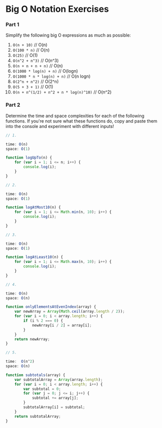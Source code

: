 # Big O Notation Exercises

### Part 1

Simplify the following big O expressions as much as possible:

1. `O(n + 10)` // O(n)
2. `O(100 * n)` // O(n)
3. `O(25)` // O(1)
4. `O(n^2 + n^3)` // O(n^3)
5. `O(n + n + n + n)` // O(n)
6. `O(1000 * log(n) + n)` // O(logn)
7. `O(1000 * n * log(n) + n)` // O(n logn)
8. `O(2^n + n^2)` // O(2^n)
9. `O(5 + 3 + 1)` // O(1)
10. `O(n + n^(1/2) + n^2 + n * log(n)^10)` // O(n^2)

### Part 2

Determine the time and space complexities for each of the following functions. If you're not sure what these functions do, copy and paste them into the console and experiment with different inputs!


```js
// 1. 

time: O(n) 
space: O(1)

function logUpTo(n) {
    for (var i = 1; i <= n; i++) {
        console.log(i);
    }
}

// 2. 

time: O(n)
space: O(1)

function logAtMost10(n) {
    for (var i = 1; i <= Math.min(n, 10); i++) {
        console.log(i);
    }
}

// 3. 

time: O(n)
space: O(1)

function logAtLeast10(n) {
    for (var i = 1; i <= Math.max(n, 10); i++) {
        console.log(i);
    }
}

// 4.

time: O(n)
space: O(n)

function onlyElementsAtEvenIndex(array) {
    var newArray = Array(Math.ceil(array.length / 2));
    for (var i = 0; i < array.length; i++) {
        if (i % 2 === 0) {
            newArray[i / 2] = array[i];
        }
    }
    return newArray;
}

// 5. 

time:  O(n^2)
space: O(n)

function subtotals(array) {
    var subtotalArray = Array(array.length);
    for (var i = 0; i < array.length; i++) {
        var subtotal = 0;
        for (var j = 0; j <= i; j++) {
            subtotal += array[j];
        }
        subtotalArray[i] = subtotal;
    }
    return subtotalArray;
}
```

